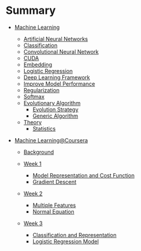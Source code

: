 # Summary

* [Machine Learning](/MachineLearning/ml.md)
    * [Artificial Neural Networks](/MachineLearning/ann.md)
    * [Classification](/MachineLearning/classification.md)
    * [Convolutional Neural Network](/MachineLearning/cnn.md)
    * [CUDA](MachineLearning/cuda.md)
    * [Embedding](MachineLearning/embedding.md)
    * [Logistic Regression](MachineLearning/logistic_regression.md)
    * [Deep Learning Framework](MachineLearning/dl_frameworks.md)
    * [Improve Model Performance](MachineLearning/model_performance.md)
    * [Regularization](MachineLearning/regularization.md)
    * [Softmax](MachineLearning/softmax.md)
    * [Evolutionary Algorithm]()
        * [Evolution Strategy](MachineLearning/Evolutionary/evolution_strategy.md)
        * [Generic Algorithm](MachineLearning/Evolutionary/generic_algorithm.md)
    * [Theory]()
        * [Statistics](MachineLearning/Theory/statistics.md)


* [Machine Learning@Coursera]()
    * [Background](/ML_Coursera_Andrew/Background/background.md)
    * [Week 1](/ML_Coursera_Andrew/Week1/week1.md)
        * [Model Representation and Cost Function](/ML_Coursera_Andrew/Week1/model_cost.md)
        * [Gradient Descent](/ML_Coursera_Andrew/Week1/gradient_descent.md)

    * [Week 2](/ML_Coursera_Andrew/Week2/week2.md)
        * [Multiple Features](/ML_Coursera_Andrew/Week2/mult_features.md)
        * [Normal Equation](/ML_Coursera_Andrew/Week2/normal_equation.md)

    * [Week 3]()
        * [Classification and Representation](/ML_Coursera_Andrew/Week3/classification.md)
        * [Logistic Regression Model](/ML_Coursera_Andrew/Week3/logistic_regression.md)
